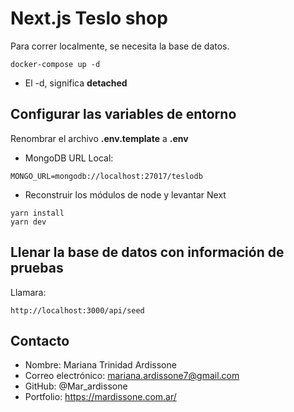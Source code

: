 # Next.js Teslo shop
Para correr localmente, se necesita la base de datos.
```
docker-compose up -d
```

* El -d, significa __detached__



## Configurar las variables de entorno
Renombrar el archivo __.env.template__ a __.env__
* MongoDB URL Local:
```
MONGO_URL=mongodb://localhost:27017/teslodb
```

* Reconstruir los módulos de node y levantar Next
```
yarn install
yarn dev
```


## Llenar la base de datos con información de pruebas

Llamara:
```
http://localhost:3000/api/seed
```


## Contacto

- Nombre: Mariana Trinidad Ardissone
- Correo electrónico: mariana.ardissone7@gmail.com
- GitHub: @Mar_ardissone
- Portfolio: https://mardissone.com.ar/